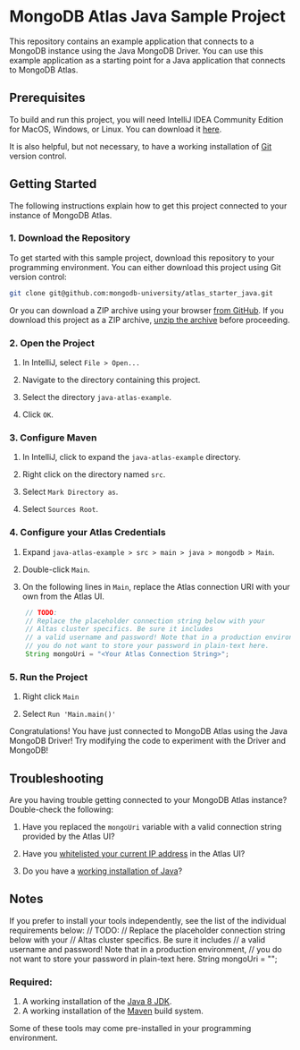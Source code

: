 # MongoDB Atlas Java Sample Project

This repository contains an example application that connects
to a MongoDB instance using the Java MongoDB Driver. You can
use this example application as a starting point for a Java
application that connects to MongoDB Atlas.

## Prerequisites

To build and run this project, you will need IntelliJ IDEA Community
Edition for MacOS, Windows, or Linux. You can download it 
[here](https://www.jetbrains.com/idea/).

It is also helpful, but not necessary, to have a working installation of
[Git](https://git-scm.com/downloads) version control.

## Getting Started

The following instructions explain how to get this project
connected to your instance of MongoDB Atlas.

### 1. Download the Repository

To get started with this sample project, download this repository to your
programming environment. You can either download this project using Git
version control:

```bash
git clone git@github.com:mongodb-university/atlas_starter_java.git
```

Or you can download a ZIP archive using your browser
[from GitHub](https://github.com/mongodb-university/atlas_starter_dotnet/archive/master.zip).
If you download this project as a ZIP archive,
[unzip the archive](https://www.wikihow.com/Unzip-a-File) before proceeding.

### 2. Open the Project

1. In IntelliJ, select `File > Open... `

2. Navigate to the directory containing this project.

3. Select the directory `java-atlas-example`.

4. Click `OK`.

### 3. Configure Maven

1. In IntelliJ, click to expand the `java-atlas-example` directory.

2. Right click on the directory named `src`.

3. Select `Mark Directory as`.

4. Select `Sources Root`.

### 4. Configure your Atlas Credentials

1. Expand `java-atlas-example > src > main > java > mongodb > Main`.

2. Double-click `Main`.

3. On the following lines in `Main`, replace the Atlas connection URI with your own from the Atlas UI.

```java
    // TODO:
    // Replace the placeholder connection string below with your
    // Altas cluster specifics. Be sure it includes
    // a valid username and password! Note that in a production environment,
    // you do not want to store your password in plain-text here.
    String mongoUri = "<Your Atlas Connection String>";
```

### 5. Run the Project

1. Right click `Main`

2. Select `Run 'Main.main()'`

Congratulations! You have just connected to MongoDB Atlas using the Java MongoDB Driver!
Try modifying the code to experiment with the Driver and MongoDB!

## Troubleshooting

Are you having trouble getting connected to your MongoDB Atlas instance? Double-check the following:

1. Have you replaced the `mongoUri` variable with a valid connection string provided by the Atlas UI?

2. Have you [whitelisted your current IP address](https://docs.atlas.mongodb.com/security-whitelist/) in the Atlas UI?

3. Do you have a [working installation of Java](https://stackoverflow.com/questions/18888220/how-to-check-whether-java-is-installed-on-the-computer)?

## Notes

If you prefer to install your tools independently,
see the list of the individual requirements below:
    // TODO:
    // Replace the placeholder connection string below with your
    // Altas cluster specifics. Be sure it includes
    // a valid username and password! Note that in a production environment,
    // you do not want to store your password in plain-text here.
    String mongoUri = "<Your Atlas Connection String>";
### Required:
1) A working installation of the [Java 8 JDK](https://developers.redhat.com/products/openjdk/download).
2) A working installation of the [Maven](https://maven.apache.org/) build system.

Some of these tools may come pre-installed in your programming environment.